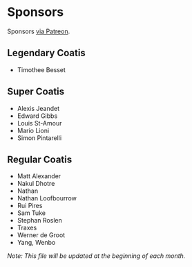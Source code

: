 # Sponsors

Sponsors [via Patreon](https://www.patreon.com/sourcetrail).

## Legendary Coatis

* Timothee Besset

## Super Coatis

* Alexis Jeandet
* Edward Gibbs
* Louis St-Amour
* Mario Lioni
* Simon Pintarelli

## Regular Coatis

* Matt Alexander
* Nakul Dhotre
* Nathan
* Nathan Loofbourrow
* Rui Pires
* Sam Tuke
* Stephan Roslen
* Traxes
* Werner de Groot
* Yang, Wenbo

_Note: This file will be updated at the beginning of each month._
